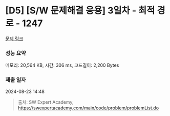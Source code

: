 # [D5] [S/W 문제해결 응용] 3일차 - 최적 경로 - 1247 

[문제 링크](https://swexpertacademy.com/main/code/problem/problemDetail.do?contestProbId=AV15OZ4qAPICFAYD) 

### 성능 요약

메모리: 20,564 KB, 시간: 306 ms, 코드길이: 2,200 Bytes

### 제출 일자

2024-08-23 14:48



> 출처: SW Expert Academy, https://swexpertacademy.com/main/code/problem/problemList.do